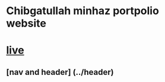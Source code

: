 # Chibgatullah minhaz portpolio website
# [live](https://chibgatullahminhazportfolio.vercel.app)
## [nav and header] (../header)
